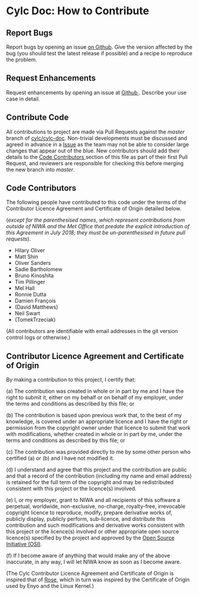 # Cylc Doc: How to Contribute

## Report Bugs

Report bugs by opening an issue [on
Github](https://github.com/cylc/cylc-doc/issues). Give the version
affected by the bug (you should test the latest release if possible) and a
recipe to reproduce the problem.

## Request Enhancements

Request enhancements by opening an issue at [Github
](https://github.com/cylc/cylc-doc/issues). Describe your use case in
detail.

## Contribute Code

All contributions to project are made via Pull Requests against the *master*
branch of [cylc/cylc-doc](https://github.com/cylc/cylc-doc).
Non-trivial developments must be discussed and agreed in advance in a
[Issue](https://github.com/cylc/cylc-doc/issues) as the team may not
be able to consider large changes that appear out of the blue. New
contributors should add their details to the [Code Contributors
](#code-contributors) section of this file as part of their first Pull
Request, and reviewers are responsible for checking this before merging the
new branch into *master*.

## Code Contributors

The following people have contributed to this code under the terms of
the Contributor Licence Agreement and Certificate of Origin detailed
below.

(_except for the parenthesised names, which represent contributions
from outside of NIWA and the Met Office that predate the explicit introduction
of this Agreement in July 2018; they must be un-parenthesised in future pull
requests_).

<!-- start-shortlog -->
 - Hilary Oliver
 - Matt Shin
 - Oliver Sanders
 - Sadie Bartholomew
 - Bruno Kinoshita
 - Tim Pillinger
 - Mel Hall
 - Ronnie Dutta
 - Damien François
 - (David Matthews)
 - Neil Swart
 - (TomekTrzeciak)
<!-- end-shortlog -->

(All contributors are identifiable with email addresses in the git version
control logs or otherwise.)

## Contributor Licence Agreement and Certificate of Origin

By making a contribution to this project, I certify that:

(a) The contribution was created in whole or in part by me and I have
    the right to submit it, either on my behalf or on behalf of my
    employer, under the terms and conditions as described by this file;
    or

(b) The contribution is based upon previous work that, to the best of
    my knowledge, is covered under an appropriate licence and I have
    the right or permission from the copyright owner under that licence
    to submit that work with modifications, whether created in whole or
    in part by me, under the terms and conditions as described by
    this file; or

(c) The contribution was provided directly to me by some other person
    who certified (a) or (b) and I have not modified it.

(d) I understand and agree that this project and the contribution
    are public and that a record of the contribution (including my
    name and email address) is retained for the full term of
    the copyright and may be redistributed consistent with this project
    or the licence(s) involved.

(e) I, or my employer, grant to NIWA and all recipients of
    this software a perpetual, worldwide, non-exclusive, no-charge,
    royalty-free, irrevocable copyright licence to reproduce, modify,
    prepare derivative works of, publicly display, publicly perform,
    sub-licence, and distribute this contribution and such modifications
    and derivative works consistent with this project or the licence(s)
    involved or other appropriate open source licence(s) specified by
    the project and approved by the
    [Open Source Initiative (OSI)](http://www.opensource.org/).

(f) If I become aware of anything that would make any of the above
    inaccurate, in any way, I will let NIWA know as soon as
    I become aware.

(The Cylc Contributor Licence Agreement and Certificate of Origin is
inspired that of [Rose](https://github.com/metomi/rose), which in turn was
inspired by the Certificate of Origin used by Enyo and the Linux Kernel.)
